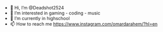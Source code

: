 - 👋 Hi, I’m @Deadshot2524
- 👀 I’m interested in gaming - coding - music 
- 🌱 I’m currently in highschool
- 📫 How to reach me https://www.instagram.com/omardarahem/?hl=en

<!---
Deadshot2524/Deadshot2524 is a ✨ special ✨ repository because its `README.md` (this file) appears on your GitHub profile.
You can click the Preview link to take a look at your changes.
--->
